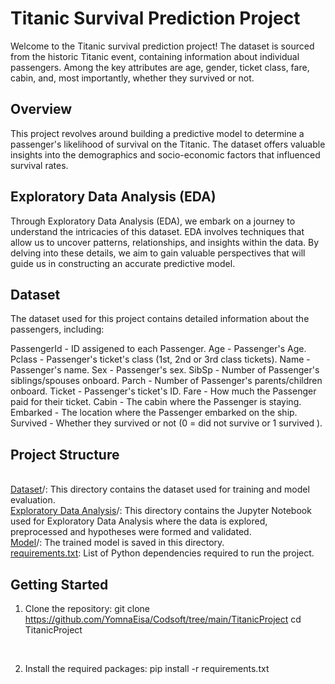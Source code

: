 # Titanic Survival Prediction Project
Welcome to the Titanic survival prediction project! The dataset is sourced from the historic Titanic event, containing information about individual passengers. Among the key attributes are age, gender, ticket class, fare, cabin, and, most importantly, whether they survived or not.

## Overview
This project revolves around building a predictive model to determine a passenger's likelihood of survival on the Titanic. The dataset offers valuable insights into the demographics and socio-economic factors that influenced survival rates.

## Exploratory Data Analysis (EDA)
Through Exploratory Data Analysis (EDA), we embark on a journey to understand the intricacies of this dataset. EDA involves techniques that allow us to uncover patterns, relationships, and insights within the data. By delving into these details, we aim to gain valuable perspectives that will guide us in constructing an accurate predictive model.

## Dataset
The dataset used for this project contains detailed information about the passengers, including: <br>

PassengerId  - ID assigened to each Passenger.
Age          - Passenger's Age.
Pclass       - Passenger's ticket's class (1st, 2nd or 3rd class tickets).
Name         - Passenger's name.
Sex          - Passenger's sex.
SibSp        - Number of Passenger's siblings/spouses onboard.
Parch        - Number of Passenger's parents/children onboard. 
Ticket       - Passenger's ticket's ID.
Fare         - How much the Passenger paid for their ticket.
Cabin        - The cabin where the Passenger is staying.
Embarked     - The location where the Passenger embarked on the ship.
Survived     - Whether they survived or not (0 = did not survive or 1 survived ).

## Project Structure
<br>[Dataset](https://github.com/YomnaEisa/Codsoft/tree/main/TitanicProject/Dataset)/: This directory contains the dataset used for training and model evaluation. 
<br>[Exploratory Data Analysis](https://github.com/YomnaEisa/Codsoft/tree/main/TitanicProject/Exploratory%20Data%20Analysis)/: This directory contains the Jupyter Notebook used for Exploratory Data Analysis where the data is explored, preprocessed and hypotheses were formed and validated.
<br>[Model](https://github.com/YomnaEisa/Codsoft/tree/main/TitanicProject/Model)/: The trained model is saved in this directory.
<br>[requirements.txt](https://github.com/YomnaEisa/Codsoft/blob/main/TitanicProject/requirements.txt): List of Python dependencies required to run the project.

## Getting Started
1. Clone the repository:
   git clone https://github.com/YomnaEisa/Codsoft/tree/main/TitanicProject
   cd TitanicProject

<br>

2. Install the required packages:
   pip install -r requirements.txt
